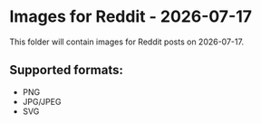 # Images for Reddit - 2026-07-17

This folder will contain images for Reddit posts on 2026-07-17.

## Supported formats:
- PNG
- JPG/JPEG
- SVG
